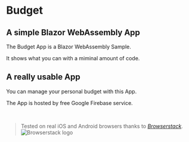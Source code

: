 # Budget

## A simple Blazor WebAssembly App
The Budget App is a Blazor WebAssembly Sample.

It shows what you can with a miminal amount of code.

## A really usable App
You can manage your personal budget with this App.

The App is hosted by free Google Firebase service.

<br>

> Tested on real iOS and Android browsers thanks to *[Browserstack](https://www.browserstack.com/)*.
![Browserstack logo](https://3fxtqy18kygf3on3bu39kh93-wpengine.netdna-ssl.com/wp-content/themes/browserstack/img/browserstack-logo.svg)
